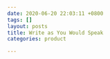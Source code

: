 ```yaml
---
date: 2020-06-20 22:03:11 +0800
tags: []
layout: posts
title: Write as You Would Speak
categories: product

---
```

